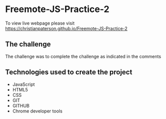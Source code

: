 # Freemote-JS-Practice-2

To view live webpage please visit https://christianpaterson.github.io/Freemote-JS-Practice-2

## The challenge

The challenge was to complete the challenge as indicated in the comments

## Technologies used to create the project 

<ul>
<li>JavaScript</li>
<li>HTML5</li>
<li>CSS</li>
<li>GIT</li>
<li>GITHUB</li>
<li>Chrome developer tools</li>
</ul>

